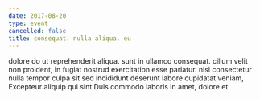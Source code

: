 ```yaml
---
date: 2017-08-20
type: event
cancelled: false
title: consequat. nulla aliqua. eu
---
```

dolore do ut reprehenderit aliqua. sunt in ullamco consequat. cillum velit non proident, in fugiat nostrud exercitation esse pariatur. nisi consectetur nulla tempor culpa sit sed incididunt deserunt labore cupidatat veniam, Excepteur aliquip qui sint Duis commodo laboris in amet, dolore et